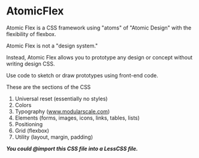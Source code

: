 # AtomicFlex
Atomic Flex is a CSS framework using "atoms" of "Atomic Design" with the flexibility of flexbox.

Atomic Flex is not a "design system."

Instead, Atomic Flex allows you to prototype any design or concept without writing design CSS.

Use code to sketch or draw prototypes using front-end code.

These are the sections of the CSS

1. Universal reset (essentially no styles)
2. Colors
3. Typography (www.modularscale.com)
3. Elements (forms, images, icons, links, tables, lists)
5. Positioning
6. Grid (flexbox)
7. Utility (layout, margin, padding)

***You could @import this CSS file into a LessCSS file.***
